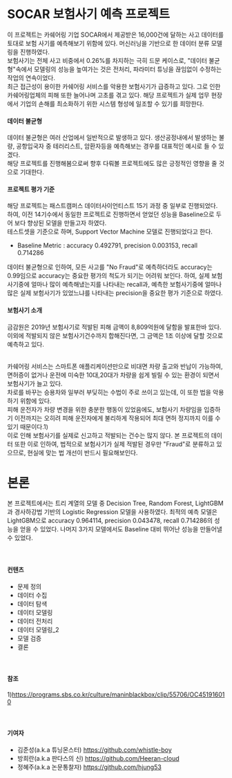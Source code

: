 SOCAR 보험사기 예측 프로젝트 
=================================================
이 프로젝트는 카쉐어링 기업 SOCAR에서 제공받은 16,000건에 달하는 사고 데이터를 토대로 보험 사기를 예측해보기 위함에 있다.
머신러닝을 기반으로 한 데이터 분류 모델링을 진행하였다. <br>
보험사기는 전체 사고 비중에서 0.26%를 차지하는 극히 드문 케이스로, "데이터 불균형"속에서 모델링의 성능을 높여가는 것은 전처리, 파라미터 튜닝을 끊임없이 수정하는 작업의 연속이었다. <br>
최근 접근성이 용이한 카쉐어링 서비스를 악용한 보험사기가 급증하고 있다. 그로 인한 카쉐어링업체의 피해 또한 늘어나며 고초를 겪고 있다. 해당 프로젝트가 실제 업무 현장에서 기업의 손해를 최소화하기 위한 시스템 형성에 일조할 수 있기를 희망한다.

#### 데이터 불균형
데이터 불균형은 여러 산업에서 일반적으로 발생하고 있다. 생산공정내에서 발생하는 불량, 공항입국자 중 테러리스트, 암환자등을 예측해보는 경우를 대표적인 예시로 들 수 있겠다. <br>
해당 프로젝트를 진행해봄으로써 향후 다뤄볼 프로젝트에도 많은 긍정적인 영향을 줄 것으로 기대한다. 

#### 프로젝트 평가 기준
해당 프로젝트는 패스트캠퍼스 데이터사이언티스트 15기 과정 중 일부로 진행되었다. 하여, 이전 14기수에서 동일한 프로젝트로 진행하면서 얻었던 성능을 Baseline으로 두어 보다 향상된 모델을 만들고자 하였다. <br>
테스트셋을 기준으로 하며, Support Vector Machine 모델로 진행되었다고 한다. <br>
* Baseline Metric : accuracy 0.492791, precision 0.003153, recall 0.714286 <br>

데이터 불균형으로 인하여, 모든 사고를 "No Fraud"로 예측하더라도 accuracy는 0.99임으로 accuracy는 중요한 평가의 척도가 되기는 어려워 보인다. 하여, 실제 보험사기중에 얼마나 많이 예측해냈는지를 나타내는 recall과, 예측한 보험사기중에 얼마나 많은 실제 보험사기가 있었느냐를 나타내는 precision을 중요한 평가 기준으로 하였다.

#### 보험사기 소개
금감원은 2019년 보험사기로 적발된 피해 금액이 8,809억원에 달함을 발표한바 있다. <br>
이외에 적발되지 않은 보험사기건수까지 합해진다면, 그 금액은 1조 이상에 달할 것으로 예측하고 있다. <br><br>

카쉐어링 서비스는 스마트폰 애플리케이션만으로 비대면 차량 출고와 반납이 가능하여, 면허증이 없거나 운전에 미숙한 10대,20대가 차량을 쉽게 빌릴 수 있는 환경이 되면서 보험사기가 늘고 있다. <br>
차로를 바꾸는 승용차와 일부러 부딪히는 수법이 주로 쓰이고 있는데, 이 또한 법을 악용하기 위함에 있다. <br>
피해 운전자가 차량 변경을 위한 충분한 행동이 있었음에도, 보험사기 차량임을 입증하기 이전까지는 오히려 피해 운전자에게 불리하게 작용되어 최대 면허 정지까지 이를 수 있기 때문이다.1) <br>
이로 인해 보험사기를 실제로 신고하고 적발되는 건수는 많지 않다. 본 프로젝트의 데이터 또한 이로 인하여, 법적으로 보험사기가 실제 적발된 경우만 "Fraud"로 분류하고 있으므로, 현실에 맞는 법 개선이 반드시 필요해보인다. 

본론
=================================================

본 프로젝트에서는 트리 계열의 모델 중 Decision Tree, Random Forest, LightGBM과 경사하강법 기반의 Logistic Regression 모델을 사용하였다. 최적의 예측 모델은 LightGBM으로 accuracy 0.964114, precision 0.043478, recall 0.714286의 성능을 얻을 수 있었다.
나머지 3가지 모델에서도 Baseline 대비 뛰어난 성능을 만들어낼 수 있었다. <br><br><br>


#### 컨텐츠
* 문제 정의
* 데이터 수집
* 데이터 탐색
* 데이터 모델링
* 데이터 전처리
* 데이터 모델링_2
* 모델 검증
* 결론 <br><br><br>


#### 참조
1)https://programs.sbs.co.kr/culture/maninblackbox/clip/55706/OC451916010 <br><br><br>


#### 기여자
* 김준성(a.k.a 튜닝몬스터) https://github.com/whistle-boy
* 방희란(a.k.a 판다스의 신) https://github.com/Heeran-cloud
* 정혜주(a.k.a 논문통찰자) https://github.com/hjung53
